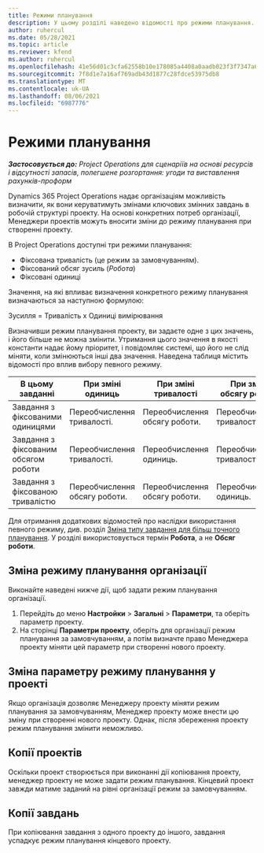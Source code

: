 ```yaml
---
title: Режими планування
description: У цьому розділі наведено відомості про режими планування.
author: ruhercul
ms.date: 05/28/2021
ms.topic: article
ms.reviewer: kfend
ms.author: ruhercul
ms.openlocfilehash: 41e56d01c3cfa62558b10e178085a4408a0aadb023f3f7347a61d121f542bb08
ms.sourcegitcommit: 7f8d1e7a16af769adb43d1877c28fdce53975db8
ms.translationtype: MT
ms.contentlocale: uk-UA
ms.lasthandoff: 08/06/2021
ms.locfileid: "6987776"
---
```

# <a name="scheduling-modes"></a>Режими планування

_**Застосовується до:** Project Operations для сценаріїв на основі ресурсів і відсутності запасів, полегшене розгортання: угоди та виставлення рахунків-проформ_


Dynamics 365 Project Operations надає організаціям можливість визначити, як вони керуватимуть змінами ключових змінних завдань в робочій структурі проекту. На основі конкретних потреб організації, Менеджери проектів можуть вносити зміни до режиму планування при створенні проекту.

В Project Operations доступні три режими планування:

  - Фіксована тривалість (це режим за замовчуванням).
  - Фіксований обсяг зусиль (*Робота*)
  - Фіксовані одиниці

Значення, на які впливає визначення конкретного режиму планування визначаються за наступною формулою:

  Зусилля = Тривалість x Одиниці вимірювання

Визначивши режим планування проекту, ви задаєте одне з цих значень, і його більше не можна змінити. Утримання цього значення в якості константи надає йому пріоритет, і повідомляє системі, що його не слід міняти, коли змінюються інші два значення. Наведена таблиця містить відомості про вплив вибору певного режиму.

| **В цьому завданні**             | **При зміні одиниць**   | **При зміні тривалості** | **При зміні обсягу роботи**  |
|----------------------|---------------------------|----------------------------|---------------------------|
| Завдання з фіксованими одиницями     | Переобчислення тривалості. | Переобчислення обсягу роботи.    | Переобчислення тривалості. |
| Завдання з фіксованим обсягом роботи    | Переобчислення тривалості. | Переобчислення одиниць.    | Переобчислення тривалості. |
| Завдання з фіксованою тривалістю  | Переобчислення обсягу роботи.   | Переобчислення обсягу роботи.    | Переобчислення одиниць.   |

Для отримання додаткових відомостей про наслідки використання певного режиму, див. розділ [Зміна типу завдання для більш точного планування](https://support.microsoft.com/en-us/office/change-the-task-type-for-more-accurate-scheduling-b0b969ad-45bc-4e9e-8967-435587548a72). У розділі використовується термін **Робота**, а не **Обсяг роботи**.

## <a name="change-the-organizations-scheduling-mode"></a>Зміна режиму планування організації

Виконайте наведені нижче дії, щоб задати режим планування організації.

1. Перейдіть до меню **Настройки** \> **Загальні** \> **Параметри**, та оберіть параметр проекту. 
2. На сторінці **Параметри проекту**, оберіть для організації режим планування за замовчуванням, а потім визначте право Менеджера проекту міняти цей параметр при створенні нового проекту.

## <a name="change-the-scheduling-mode-setting-on-a-project"></a>Зміна параметру режиму планування у проекті

Якщо організація дозволяє Менеджеру проекту міняти режим планування за замовчуванням, Менеджер проекту може внести цю зміну при створенні нового проекту. Однак, після збереження проекту режим планування змінити неможливо.

## <a name="copied-projects"></a>Копії проектів

Оскільки проект створюється при виконанні дії копіювання проекту, менеджер проекту не може задати режим планування. Кінцевий проект завжди матиме заданий на рівні організації режим за замовчуванням.

## <a name="copied-tasks"></a>Копії завдань

При копіювання завдання з одного проекту до іншого, завдання успадкує режим планування кінцевого проекту.
